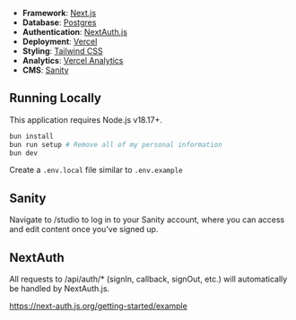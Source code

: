 - **Framework**: [Next.js](https://nextjs.org/)
- **Database**: [Postgres](https://vercel.com/postgres)
- **Authentication**: [NextAuth.js](https://next-auth.js.org)
- **Deployment**: [Vercel](https://vercel.com)
- **Styling**: [Tailwind CSS](https://tailwindcss.com)
- **Analytics**: [Vercel Analytics](https://vercel.com/analytics)
- **CMS**: [Sanity](https://www.sanity.io/)

## Running Locally

This application requires Node.js v18.17+.

```bash
bun install
bun run setup # Remove all of my personal information
bun dev
```

Create a `.env.local` file similar to `.env.example`

## Sanity

Navigate to /studio to log in to your Sanity account, where you can access and edit content once you've signed up.

## NextAuth

All requests to /api/auth/* (signIn, callback, signOut, etc.) will automatically be handled by NextAuth.js.

https://next-auth.js.org/getting-started/example

